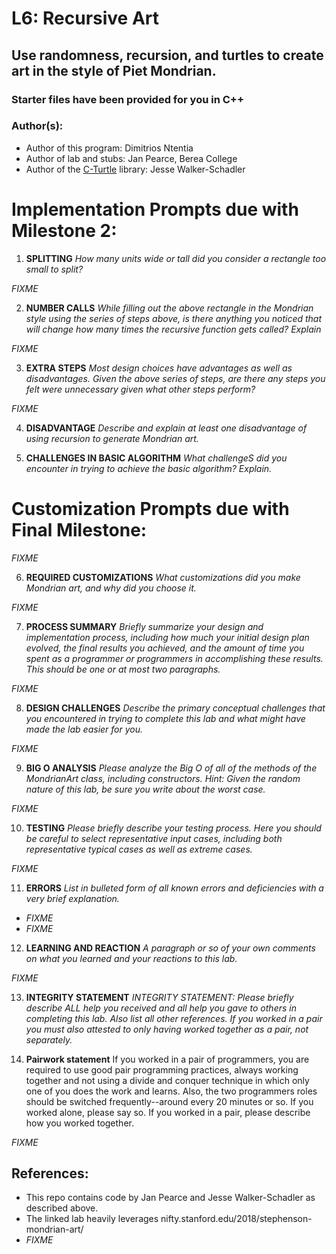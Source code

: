 # L6: Recursive Art

## Use randomness, recursion, and turtles to create art in the style of Piet Mondrian.
### Starter files have been provided for you in C++

### Author(s):
- Author of this program: Dimitrios Ntentia
- Author of lab and stubs: Jan Pearce, Berea College
- Author of the [C-Turtle](https://github.com/walkerje/C-Turtle) library: Jesse Walker-Schadler

# Implementation Prompts due with Milestone 2:

1. **SPLITTING**
*How many units wide or tall did you consider a
rectangle too small to split?*

*FIXME*

2. **NUMBER CALLS**
*While filling out the above rectangle in the Mondrian style
using the series of steps above,
is there anything you noticed that will change how many times the
recursive function gets called? Explain*

*FIXME*

3. **EXTRA STEPS**
*Most design choices have advantages as well as disadvantages.
Given the above series of steps, are there any steps you 
felt were unnecessary given what other steps perform?*

*FIXME*

4. **DISADVANTAGE**
*Describe and explain at least one disadvantage of using recursion to
generate Mondrian art.*

5. **CHALLENGES IN BASIC ALGORITHM**
*What challengeS did you encounter in trying to achieve the 
basic algorithm? Explain.*

# Customization Prompts due with Final Milestone:

*FIXME*

6. **REQUIRED CUSTOMIZATIONS**
*What customizations did you make Mondrian art, and why did you choose it.*

*FIXME*

7. **PROCESS SUMMARY**
*Briefly summarize your design and implementation process,
including how much your initial design plan evolved,
the final results you achieved, and the amount of time you spent
as a programmer or programmers in accomplishing these results.
This should be one or at most two paragraphs.*

*FIXME*

8. **DESIGN CHALLENGES**
*Describe the primary conceptual challenges that you encountered
in trying to complete this lab and what might have made the
lab easier for you.*

*FIXME*

9. **BIG O ANALYSIS**
*Please analyze the Big O of all of the methods of the MondrianArt class,
including constructors.
Hint: Given the random nature of this lab,
be sure you write about the worst case.*

*FIXME*

10. **TESTING**
*Please briefly describe your testing process.
Here you should be careful to select representative input cases,
including both representative typical cases as well as extreme cases.*

*FIXME*

11. **ERRORS**
*List in bulleted form of all known errors
and deficiencies with a very brief explanation.*

- *FIXME*
- *FIXME*

12. **LEARNING AND REACTION**
*A paragraph or so of your own comments
on what you learned and your reactions to this lab.*

*FIXME*

13. **INTEGRITY STATEMENT**
*INTEGRITY STATEMENT: Please briefly describe ALL help you 
received and all help you gave to others in completing this lab.
Also list all other references. 
If you worked in a pair you must also attested to only 
having worked together as a pair, not separately.*

14. **Pairwork statement**
If you worked in a pair of programmers, you are required 
to use good pair programming practices, always working 
together and not using a divide and conquer technique 
in which only one of you does the work and learns. 
Also, the two programmers roles should be switched 
frequently--around every 20 minutes or so. 
If you worked alone, please say so. If you worked in a pair, 
please describe how you worked together.

*FIXME*

## References:
- This repo contains code by Jan Pearce and Jesse Walker-Schadler as described above.
- The linked lab heavily leverages nifty.stanford.edu/2018/stephenson-mondrian-art/
- *FIXME*
